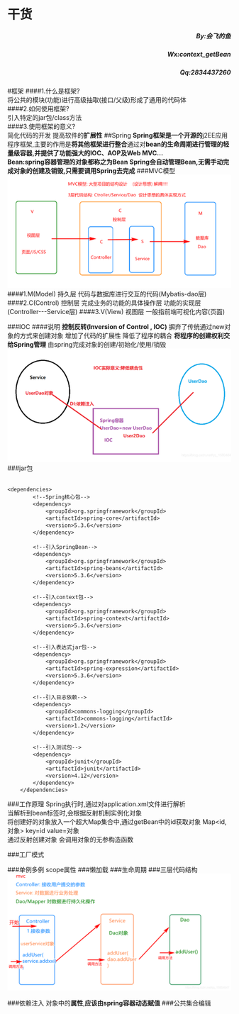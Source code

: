<H1>干货</H1>
<h5 style="text-align:right">By:会飞的鱼</h5>
<h5 style="text-align:right">Wx:context_getBean</h5>
<h5 style="text-align:right">Qq:2834437260</h5>

#框架
####1.什么是框架?  
将公共的模块(功能)进行高级抽取(接口/父级)形成了通用的代码体   
####2.如何使用框架?  
引入特定的jar包/class方法    
####3.使用框架的意义?  
简化代码的开发 提高软件的**扩展性**
##Spring
**Spring框架是一个开源的**j2EE应用程序框架,主要的作用是**将其他框架进行整合**通过对**bean的生命周期进行管理的轻量级容器,并提供了功能强大的IOC、AOP及Web MVC...**  
**Bean:spring容器管理的对象都称之为Bean**
**Spring会自动管理Bean,无需手动完成对象的创建及销毁,只需要调用Spring去完成**
###MVC模型
![img_1.png](img_1.png)
####1.M(Model) 持久层 
代码与数据库进行交互的代码(Mybatis-dao层)
####2.C(Control) 控制层 
完成业务的功能的具体操作层 功能的实现层(Controller---Service层)
####3.V(View) 视图层 
一般指前端可视化内容(页面)

###IOC
####说明
**控制反转(Inversion of Control , IOC)**
摒弃了传统通过new对象的方式来创建对象 增加了代码的扩展性 降低了程序的耦合
**将程序的创建权利交给Spring管理** 由spring完成对象的创建/初始化/使用/销毁
![img_2.png](img_2.png)
###jar包
````

<dependencies>
        <!--Spring核心包-->
        <dependency>
            <groupId>org.springframework</groupId>
            <artifactId>spring-core</artifactId>
            <version>5.3.6</version>
        </dependency>

        <!--引入SpringBean-->
        <dependency>
            <groupId>org.springframework</groupId>
            <artifactId>spring-beans</artifactId>
            <version>5.3.6</version>
        </dependency>

        <!--引入context包-->
        <dependency>
            <groupId>org.springframework</groupId>
            <artifactId>spring-context</artifactId>
            <version>5.3.6</version>
        </dependency>

        <!--引入表达式jar包-->
        <dependency>
            <groupId>org.springframework</groupId>
            <artifactId>spring-expression</artifactId>
            <version>5.3.6</version>
        </dependency>

        <!--引入日志依赖-->
        <dependency>
            <groupId>commons-logging</groupId>
            <artifactId>commons-logging</artifactId>
            <version>1.2</version>
        </dependency>

        <!--引入测试包-->
        <dependency>
            <groupId>junit</groupId>
            <artifactId>junit</artifactId>
            <version>4.12</version>
        </dependency>
    </dependencies>
````
###工作原理
Spring执行时,通过对application.xml文件进行解析  
当解析到bean标签时,会根据反射机制实例化对象  
将创建好的对象放入一个超大Map集合中,通过getBean中的id获取对象
Map<id,对象> key=id value=对象  
通过反射创建对象 会调用对象的无参构造函数

###工厂模式


###单例多例 scope属性
###懒加载
###生命周期
###三层代码结构
![img.png](img.png)

###依赖注入
对象中的**属性**,**应该由spring容器动态赋值**
###公共集合编辑